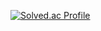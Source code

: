 
[![Solved.ac Profile](http://mazassumnida.wtf/api/v2/generate_badge?boj=aosdhkstn)](https://solved.ac/aosdhkstn/)
